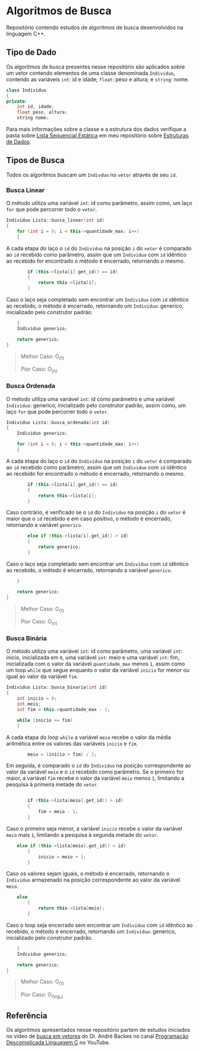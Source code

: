 # Algoritmos de Busca

Repositório contendo estudos de algoritmos de busca desenvolvidos na linguagem C++.



## Tipo de Dado

 Os algoritmos de busca presentes nesse repositório são aplicados sobre um vetor contendo elementos de uma classe denominada `Individuo`, contendo as variáveis `int`: id e idade; `float`: peso e altura; e `string`: nome.

```cpp
class Individuo
{
private:
    int id, idade;
    float peso, altura;
    string nome;
```

Para mais informações sobre a classe e a estrutura dos dados verifique a pasta sobre [Lista Sequencial Estática](https://github.com/Neto-SantAna/estruturas-de-dados/tree/main/01_lista_sequencial_estatica) em meu repositório sobre [Estruturas de Dados](https://github.com/Neto-SantAna/estruturas-de-dados).



## Tipos de Busca

Todos os algoritmos buscam um `Indivduo` no `vetor` através de seu `id`.



### Busca Linear

O método utiliza uma variável `int`: id como parâmetro, assim como, um laço `for` que pode percorrer todo o `vetor`.

```cpp
Individuo Lista::busca_linear(int id)
{
    for (int i = 0; i < this->quantidade_max; i++)
    {
```

A cada etapa do laço o `id` do `Individuo` na posição `i` do `vetor` é comparado ao `id` recebido como parâmetro, assim que um `Individuo` com `id` idêntico ao recebido for encontrado o método é encerrado, retornando o mesmo.

```cpp
        if (this->lista[i].get_id() == id)
        {
            return this->lista[i];
        }
```

Caso o laço seja completado sem encontrar um `Individuo` com `id` idêntico ao recebido, o método é encerrado, retornando um `Individuo`: generico, inicializado pelo construtor padrão.

```cpp
    }
    Individuo generico;

    return generico;
}
```

> Melhor Caso: O<sub>(1)</sub>
>
> Pior Caso: O<sub>(n)</sub>



### Busca Ordenada

O método utiliza uma variável `int`: id como parâmetro e uma variável `Individuo`: generico, inicializado pelo construtor padrão, assim como, um laço `for` que pode percorrer todo o `vetor`.

```cpp
Individuo Lista::busca_ordenada(int id)
{
    Individuo generico;

    for (int i = 0; i < this->quantidade_max; i++)
    {
```

A cada etapa do laço o `id` do `Individuo` na posição `i` do `vetor` é comparado ao `id` recebido como parâmetro, assim que um `Individuo` com `id` idêntico ao recebido for encontrado o método é encerrado, retornando o mesmo.

```cpp
        if (this->lista[i].get_id() == id)
        {
            return this->lista[i];
        }
```

Caso contrário, é verificado se o `id` do `Individuo` na posição `i` do `vetor` é maior que o `id` recebido e em caso positivo, o método é encerrado, retornando a variável `generico`.

```cpp
        else if (this->lista[i].get_id() > id)
        {
            return generico;
        }
```

Caso o laço seja completado sem encontrar um `Individuo` com `id` idêntico ao recebido, o método é encerrado, retornando a variável `generico`.

```cpp
    }

    return generico;
}
```

> Melhor Caso: O<sub>(1)</sub>
>
> Pior Caso: O<sub>(n)</sub>



### Busca Binária

O método utiliza uma variável `int`: id como parâmetro, uma variável `int`: inicio, inicializada em `0`, uma variável `int`: meio e uma variável `int`: fim, inicializada com o valor da variável `quantidade_max` menos `1`, assim como um loop `while` que segue enquanto o valor da variável `inicio` for menor ou igual ao valor da variável `fim`.

```cpp
Individuo Lista::busca_binaria(int id)
{
    int inicio = 0;
    int meio;
    int fim = this->quantidade_max - 1;

    while (inicio <= fim)
    {
```

A cada etapa do loop `while` a variável `meio` recebe o valor da média aritmética entre os valores das variáveis `inicio` e `fim`. 

```cpp
        meio = (inicio + fim) / 2;
```

Em seguida, é comparado o `id` do `Individuo` na posição correspondente ao valor da variável `meio` e o `id` recebido como parâmetro. Se o primeiro for maior, a variável `fim` recebe o valor da variável `meio` menos `1`, limitando a pesquisa à primeira metade do `vetor`.

```cpp

        if (this->lista[meio].get_id() > id)
        {
            fim = meio - 1;
        }
```

Caso o primeiro seja menor, a variável `inicio` recebe o valor da variável `meio` mais `1`, limitando a pesquisa à segunda metade do `vetor`.

```cpp
	else if (this->lista[meio].get_id() < id)
        {
            inicio = meio + 1;
        }
```

Caso os valores sejam iguais, o método é encerrado, retornando o `Individuo` armazenado na posição correspondente ao valor da variável `meio`.

```cpp
	else
        {
            return this->lista[meio];
        }
```

Caso o loop seja encerrado sem encontrar um `Individuo` com `id` idêntico ao recebido, o método é encerrado, retornando um `Individuo`: generico, inicializado pelo construtor padrão.

```cpp
	}
	Individuo generico;

	return generico;
}
```

> Melhor Caso: O<sub>(1)</sub>
>
> Pior Caso: O<sub>(log<sub>n</sub>)</sub>



## Referência

Os algoritmos apresentados nesse repositório partem de estudos iniciados no vídeo de [busca em vetores](https://www.youtube.com/watch?v=ptvnLzqcJuA) do Dr. André Backes no canal [Programação Descomplicada Linguagem C](https://www.youtube.com/user/progdescomplicada) no YouTube.
